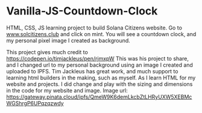 # Vanilla-JS-Countdown-Clock


HTML, CSS, JS learning project to build Solana Citizens website.
Go to www.solcitizens.club and click on mint.
You will see a countdown clock, and my personal pixel image I created as background.

This project gives much credit to https://codepen.io/timjackleus/pen/rjmxpW
This was his project to share, and I changed url to my personal background using an image I created and uploaded to IPFS.
Tim Jackleus has great work, and much support to learning html builders in the making, such as myself.
As I learn HTML for my website and projects. I did change and play with the sizing and dimensions in the code for my website and image.
Image url: https://gateway.pinata.cloud/ipfs/QmeW9K6demLkcbZtLHRyUXW5XEBMcWGShrgP6UPqzqzwdy

